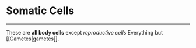 # Somatic Cells
---
These are **all body cells** except *reproductive cells*
Everything but [[Gametes|gametes]].